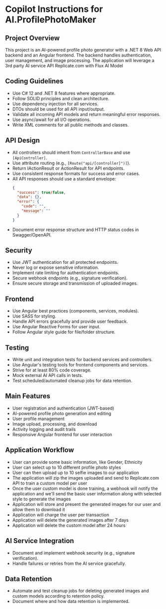 # Copilot Instructions for AI.ProfilePhotoMaker

## Project Overview
This project is an AI-powered profile photo generator with a .NET 8 Web API backend and an Angular frontend. The backend handles authentication, user management, and image processing. The application will leverage a 3rd party AI service API Replicate.com with Flux AI Model

## Coding Guidelines
- Use C# 12 and .NET 8 features where appropriate.
- Follow SOLID principles and clean architecture.
- Use dependency injection for all services.
- DTOs should be used for all API input/output.
- Validate all incoming API models and return meaningful error responses.
- Use async/await for all I/O operations.
- Write XML comments for all public methods and classes.

## API Design
- All controllers should inherit from `ControllerBase` and use `[ApiController]`.
- Use attribute routing (e.g., `[Route("api/[controller]")]`).
- Return IActionResult or ActionResult<T> for API endpoints.
- Use consistent response formats for success and error cases.
- All API responses should use a standard envelope:
  ```json
  {
    "success": true/false,
    "data": {},
    "error": {
      "code": "",
      "message": ""
    }
  }
  ```
- Document error response structure and HTTP status codes in Swagger/OpenAPI.

## Security
- Use JWT authentication for all protected endpoints.
- Never log or expose sensitive information.
- Implement rate limiting for authentication endpoints.
- Secure webhook endpoints (e.g., signature verification).
- Ensure secure storage and transmission of uploaded images.

## Frontend
- Use Angular best practices (components, services, modules).
- Use SASS for styling.
- Handle API errors gracefully and provide user feedback.
- Use Angular Reactive Forms for user input.
- Follow Angular style guide for file/folder structure.

## Testing
- Write unit and integration tests for backend services and controllers.
- Use Angular's testing tools for frontend components and services.
- Strive for at least 80% code coverage.
- Mock external AI API calls in tests.
- Test scheduled/automated cleanup jobs for data retention.

## Main Features

- User registration and authentication (JWT-based)
- AI-powered profile photo generation and editing
- User profile management
- Image upload, processing, and download
- Activity logging and audit trails
- Responsive Angular frontend for user interaction

## Application Workflow

- User can provide some basic information, like Gender, Ethnicity
- User can select up to 10 different profile photo styles
- User can then upload up to 10 selfie images to our application
- The application will zip the images uploaded and send to Replicate.com API to train a custom model per user
- Once the user custom model is done training, a webhook will notify the application and we'll send the basic user information along with selected style to generate the images
- Application will store and present the generated images for our user and allow them to download it
- Application will charge the user per transaction
- Application will delete the generated images after 7 days
- Application will delete the custom model after 24 hours

## AI Service Integration
- Document and implement webhook security (e.g., signature verification).
- Handle failures or retries from the AI service gracefully.

## Data Retention
- Automate and test cleanup jobs for deleting generated images and custom models according to retention policy.
- Document where and how data retention is implemented.

